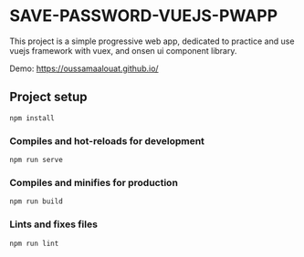 # SAVE-PASSWORD-VUEJS-PWAPP
This project is a simple progressive web app, dedicated to practice and use vuejs framework with vuex, and onsen ui component library.

Demo: https://oussamaalouat.github.io/

## Project setup
```
npm install
```

### Compiles and hot-reloads for development
```
npm run serve
```

### Compiles and minifies for production
```
npm run build
```

### Lints and fixes files
```
npm run lint
```
